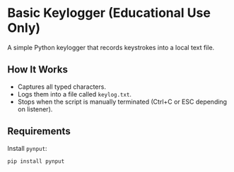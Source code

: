 # Basic Keylogger (Educational Use Only)

A simple Python keylogger that records keystrokes into a local text file.

## How It Works

- Captures all typed characters.
- Logs them into a file called `keylog.txt`.
- Stops when the script is manually terminated (Ctrl+C or ESC depending on listener).

## Requirements

Install `pynput`:

```bash
pip install pynput
